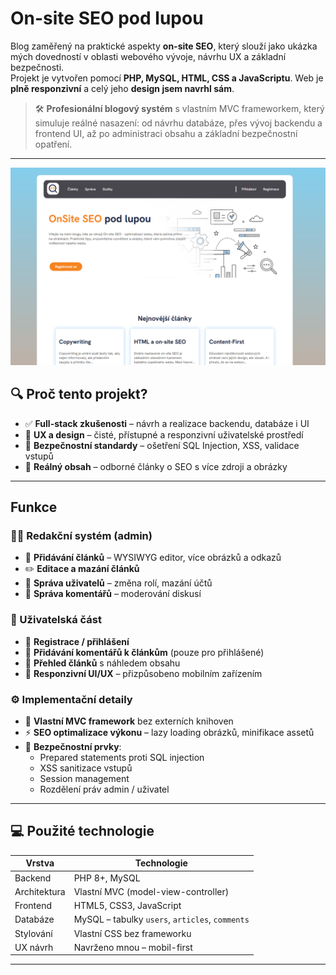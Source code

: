 # On-site SEO pod lupou

Blog zaměřený na praktické aspekty **on-site SEO**, který slouží jako ukázka mých dovedností v oblasti webového vývoje, návrhu UX a základní bezpečnosti.  
Projekt je vytvořen pomocí **PHP, MySQL, HTML, CSS a JavaScriptu**. Web je **plně responzivní** a celý jeho **design jsem navrhl sám**.

> 🛠️ **Profesionální blogový systém** s vlastním MVC frameworkem, který simuluje reálné nasazení: od návrhu databáze, přes vývoj backendu a frontend UI, až po administraci obsahu a základní bezpečnostní opatření.

---
![náhled webu](/public/img/nahled.png)

## 🔍 Proč tento projekt?

- ✅ **Full-stack zkušenosti** – návrh a realizace backendu, databáze i UI
- 🎨 **UX a design** – čisté, přístupné a responzivní uživatelské prostředí
- 🔐 **Bezpečnostní standardy** – ošetření SQL Injection, XSS, validace vstupů
- 🧩 **Reálný obsah** – odborné články o SEO s více zdroji a obrázky

---

## Funkce

### 🧑‍💼 Redakční systém (admin)

- 📝 **Přidávání článků** – WYSIWYG editor, více obrázků a odkazů
- ✏️ **Editace a mazání článků**
- 👤 **Správa uživatelů** – změna rolí, mazání účtů
- 💬 **Správa komentářů** – moderování diskusí

### 👥 Uživatelská část

- 🔐 **Registrace / přihlášení**
- 💬 **Přidávání komentářů k článkům** (pouze pro přihlášené)
- 📰 **Přehled článků** s náhledem obsahu
- 📱 **Responzivní UI/UX** – přizpůsobeno mobilním zařízením

### ⚙️ Implementační detaily

- 🧱 **Vlastní MVC framework** bez externích knihoven
- ⚡ **SEO optimalizace výkonu** – lazy loading obrázků, minifikace assetů
- 🔐 **Bezpečnostní prvky**:
  - Prepared statements proti SQL injection
  - XSS sanitizace vstupů
  - Session management
  - Rozdělení práv admin / uživatel

---

## 💻 Použité technologie

| Vrstva           | Technologie                  |
|------------------|------------------------------|
| Backend          | PHP 8+, MySQL                |
| Architektura     | Vlastní MVC (model-view-controller) |
| Frontend         | HTML5, CSS3, JavaScript      |
| Databáze         | MySQL – tabulky `users`, `articles`, `comments` |
| Stylování        | Vlastní CSS bez frameworku   |
| UX návrh         | Navrženo mnou – mobil-first  |

---
